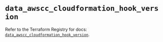 # `data_awscc_cloudformation_hook_version`

Refer to the Terraform Registry for docs: [`data_awscc_cloudformation_hook_version`](https://registry.terraform.io/providers/hashicorp/awscc/0.70.0/docs/data-sources/cloudformation_hook_version).
